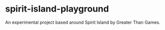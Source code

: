 # spirit-island-playground
An experimental project based around Spirit Island by Greater Than Games.
